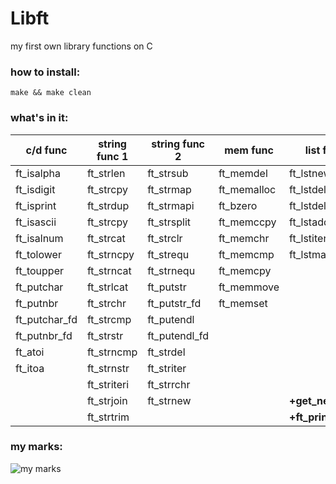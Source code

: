 # Libft
my first own library functions on C

### how to install:
```shell
make && make clean
```
### what's in it:

c/d func  | string func 1	|string func 2 | mem func| list func|
----------------|--------------|----------------|----------------|----------------|
ft_isalpha| ft_strlen|ft_strsub| ft_memdel|ft_lstnew|
ft_isdigit| ft_strcpy		|ft_strmap| ft_memalloc|ft_lstdelone|
ft_isprint| ft_strdup  |ft_strmapi| ft_bzero|ft_lstdel|
ft_isascii| ft_strcpy | ft_strsplit| ft_memccpy|ft_lstadd|
ft_isalnum | ft_strcat|ft_strclr| ft_memchr|ft_lstiter|
ft_tolower| ft_strncpy|ft_strequ| ft_memcmp|ft_lstmap|
ft_toupper| ft_strncat|ft_strnequ | ft_memcpy||
ft_putchar| ft_strlcat| ft_putstr| ft_memmove||
ft_putnbr| ft_strchr|ft_putstr_fd| ft_memset||
ft_putchar_fd| ft_strcmp|ft_putendl| ||
ft_putnbr_fd| ft_strstr|ft_putendl_fd| ||
ft_atoi| ft_strncmp|ft_strdel | ||
ft_itoa| ft_strnstr|ft_striter | ||
| |ft_striteri| ft_strrchr||
| |ft_strjoin| ft_strnew||**+get_next_line**|
| |ft_strtrim| ||**+ft_printf**|

### my marks:

![my marks](https://github.com/odnaks/trash/blob/master/Screen%20Shot%202019-02-15%20at%2011.02.25.png)
